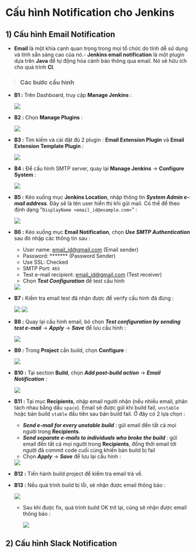 # Cấu hình Notification cho Jenkins
## **1) Cấu hình Email Notification**
- **Email** là một khía cạnh quan trọng trong mọi tổ chức do tính dễ sử dụng và tính sẵn sàng cao của nó.- **Jenkins email notification** là một plugin dựa trên **Java** để tự động hóa cảnh báo thông qua email. Nó sẽ hữu ích cho quá trình **CI**.
> ### **Các bước cấu hình**
- **B1 :** Trên Dashboard, truy cập **Manage Jenkins** :

    <img src=https://i.imgur.com/vga54Og.png>

- **B2 :** Chọn **Manage Plugins** :

    <img src=https://i.imgur.com/zRBM9fG.png>

- **B3 :** Tìm kiếm và cài đặt đủ 2 plugin : **Email Extension Plugin** và **Email Extension Template Plugin** :

    <img src=https://i.imgur.com/fnyP43W.png>

- **B4 :** Để cấu hình SMTP server, quay lại **Manage Jenkins** -> **Configure System** :

    <img src=https://i.imgur.com/XjhFvQR.png>

- **B5 :** Kéo xuống mục **Jenkins Location**, nhập thông tin ***System Admin e-mail address***. Đây sẽ là tên user hiển thị khi gửi mail. Có thể để theo định dạng "`DisplayName <email_id@example.com>`" :

    <img src=https://i.imgur.com/nwQPmXf.png>
- **B6 :** Kéo xuống mục **Email Notification**, chọn ***Use SMTP Authentication*** sau đó nhập các thông tin sau :
    - User name: email_id@gmail.com (Email sender)
    - Password: *******             (Password Sender)
    - Use SSL: Checked
    - SMTP Port: `465`
    - Test e-mail recipient: email_id@gmail.com  (Test receiver)
    - Chọn ***Test Configuration*** để test cấu hình

    <img src=https://i.imgur.com/aCnih6g.png>

- **B7 :** Kiểm tra email test đã nhận được để verify cấu hình đã đúng :

    <img src=https://i.imgur.com/jvqPuDo.png>

    <img src=https://i.imgur.com/RrUfifa.png>

- **B8 :** Quay lại cấu hình email, bỏ chọn ***Test configuration by sending test e-mail*** -> ***Apply*** -> ***Save*** để lưu cấu hình :

    <img src=https://i.imgur.com/F2shTys.png>

- **B9 :** Trong **Project** cần build, chọn **Configure** :

    <img src=https://i.imgur.com/E7sA4Ry.png>

- **B10 :** Tại section **Build**, chọn ***Add post-build action*** -> ***Email Notification*** :

    <img src=https://i.imgur.com/M2Lc08L.png>

- **B11 :** Tại mục **Recipients**, nhập email người nhận (nếu nhiều email, phân tách nhau bằng dấu `space`). Email sẽ được gửi khi build fail, `unstable` hoặc bản build `stable` đầu tiên sau bản build fail. Ở đây có 2 lựa chọn :
    - ***Send e-mail for every unstable build*** : gửi email đển tất cả mọi người trong **Recipients**.
    - ***Send separate e-mails to individuals who broke the build*** : gửi email đển tất cả mọi người trong **Recipients**, đồng thời email tới người đã commit code cuối cùng khiến bản build bị fail
    - Chọn ***Apply*** -> ***Save*** để lưu lại cấu hình :

    <img src=https://i.imgur.com/DvqqfW2.png>

- **B12 :** Tiến hành build project để kiểm tra email trả về.
- **B13 :** Nếu quá trình build bị lỗi, sẽ nhận được email thông báo :

    <img src=https://i.imgur.com/qZbvQeJ.png>

    - Sau khi được fix, quá trình build OK trở lại, cũng sẽ nhận được email thông báo :

        <img src=https://i.imgur.com/G9F0OBV.png>
## **2) Cấu hình Slack Notification**